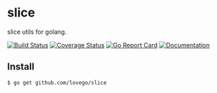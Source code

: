 # slice
slice utils for golang.

[![Build Status](https://github.com/lovego/slice/actions/workflows/go.yml/badge.svg)](https://github.com/lovego/slice/actions/workflows/go.yml)
[![Coverage Status](https://coveralls.io/repos/github/lovego/slice/badge.svg?branch=master)](https://coveralls.io/github/lovego/slice)
[![Go Report Card](https://goreportcard.com/badge/github.com/lovego/slice)](https://goreportcard.com/report/github.com/lovego/slice)
[![Documentation](https://pkg.go.dev/badge/github.com/lovego/slice)](https://pkg.go.dev/github.com/lovego/slice@v0.0.6)

## Install
`$ go get github.com/lovego/slice`

